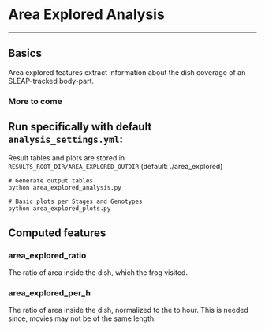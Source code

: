 # Area Explored Analysis
---
## Basics
Area explored features extract information about the dish coverage of an SLEAP-tracked body-part. 

### More to come

## Run specifically with default `analysis_settings.yml`:
Result tables and plots are stored in `RESULTS_ROOT_DIR/AREA_EXPLORED_OUTDIR` (default: ./area_explored)
```
# Generate output tables
python area_explored_analysis.py

# Basic plots per Stages and Genotypes
python area_explored_plots.py
```

## Computed features

### area_explored_ratio
The ratio of area inside the dish, which the frog visited.

### area_explored_per_h
The ratio of area inside the dish, normalized to the to hour. This is needed since, movies may not be of the same length.